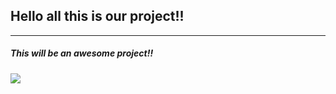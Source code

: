 ## Hello all this is our project!!

---
##### This will be an _awesome_ project!!

![](http://image.shutterstock.com/display_pic_with_logo/139051/291812609/stock-photo-funny-cat-working-as-a-cashier-in-a-supermarket-291812609.jpg)
